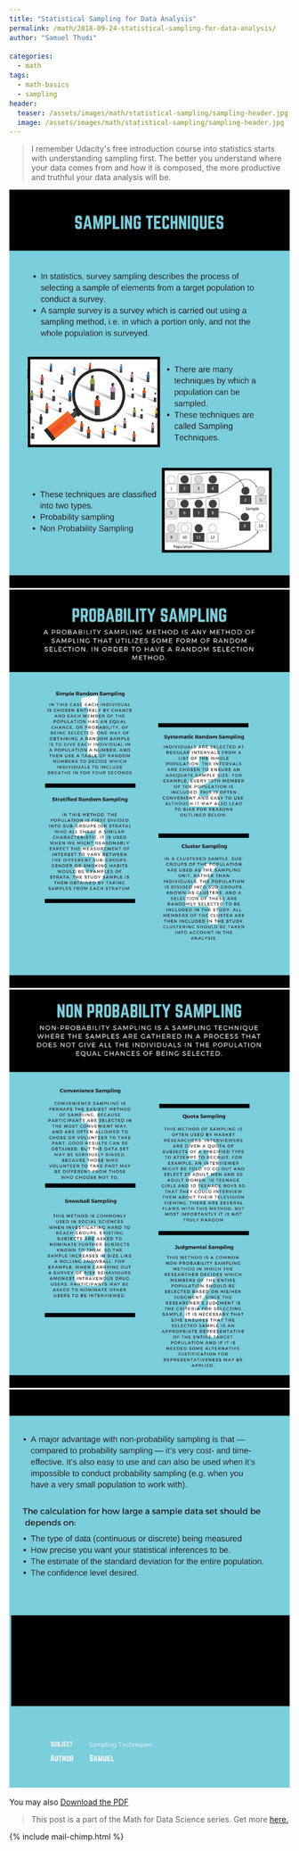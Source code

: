 ```yaml
---
title: "Statistical Sampling for Data Analysis"
permalink: /math/2018-09-24-statistical-sampling-for-data-analysis/
author: "Samuel Thudi"

categories:
  - math
tags:
  - math-basics
  - sampling
header:
  teaser: /assets/images/math/statistical-sampling/sampling-header.jpg
  image: /assets/images/math/statistical-sampling/sampling-header.jpg
---
```


> I remember Udacity's free introduction course into statistics starts with understanding sampling first. The better you 
understand where your data comes from and how it is composed, the more productive and truthful your data analysis will be. 

<img src="/assets/images/math/statistical-sampling/statistical-sampling-1.jpg" alt="statistical sampling info graphic"/>
<img src="/assets/images/math/statistical-sampling/statistical-sampling-2.jpg" alt="statistical sampling info graphic"/>
<img src="/assets/images/math/statistical-sampling/statistical-sampling-3.jpg" alt="statistical sampling info graphic"/>
<img src="/assets/images/math/statistical-sampling/statistical-sampling-4.jpg" alt="statistical sampling info graphic"/>

You may also <a href="/assets/pdf/math/statistical-sampling.pdf" target="_blank">Download the PDF</a>

> This post is a part of the Math for Data Science series. Get more <a href="/math">here.</a>

{% include mail-chimp.html %}
